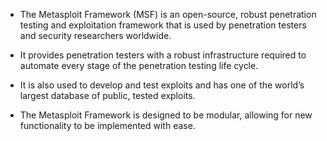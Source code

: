 
+ The Metasploit Framework (MSF) is an open-source, robust penetration testing and exploitation framework that is used by penetration testers and security researchers worldwide.

+ It provides penetration testers with a robust infrastructure required to automate every stage of the penetration testing life cycle.

+ It is also used to develop and test exploits and has one of the world’s largest database of public, tested exploits.

+ The Metasploit Framework is designed to be modular, allowing for new functionality to be implemented with ease.


